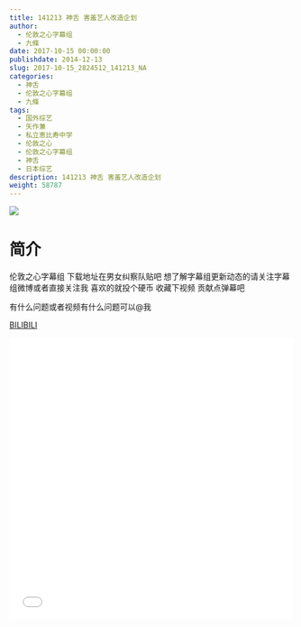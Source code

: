 ```yaml
---
title: 141213 神舌 害羞艺人改造企划
author: 
  - 伦敦之心字幕组
  - 九條
date: 2017-10-15 00:00:00
publishdate: 2014-12-13
slug: 2017-10-15_2824512_141213_NA
categories: 
  - 神舌
  - 伦敦之心字幕组
  - 九條
tags: 
  - 国外综艺
  - 矢作兼
  - 私立恵比寿中学
  - 伦敦之心
  - 伦敦之心字幕组
  - 神舌
  - 日本综艺
description: 141213 神舌 害羞艺人改造企划
weight: 58787
---
```


![](https://i.imgur.com/eNFLhl8.jpg)

# 简介  
伦敦之心字幕组 下载地址在男女纠察队贴吧 想了解字幕组更新动态的请关注字幕组微博或者直接关注我 喜欢的就投个硬币 收藏下视频 贡献点弹幕吧
有什么问题或者视频有什么问题可以@我

  [BILIBILI](https://www.bilibili.com/video/av2824512/)


  <iframe src="//www.bilibili.com/html/html5player.html?cid=4411727&aid=2824512" width="100%" height="500" frameborder="0" allowfullscreen="allowfullscreen"></iframe>

